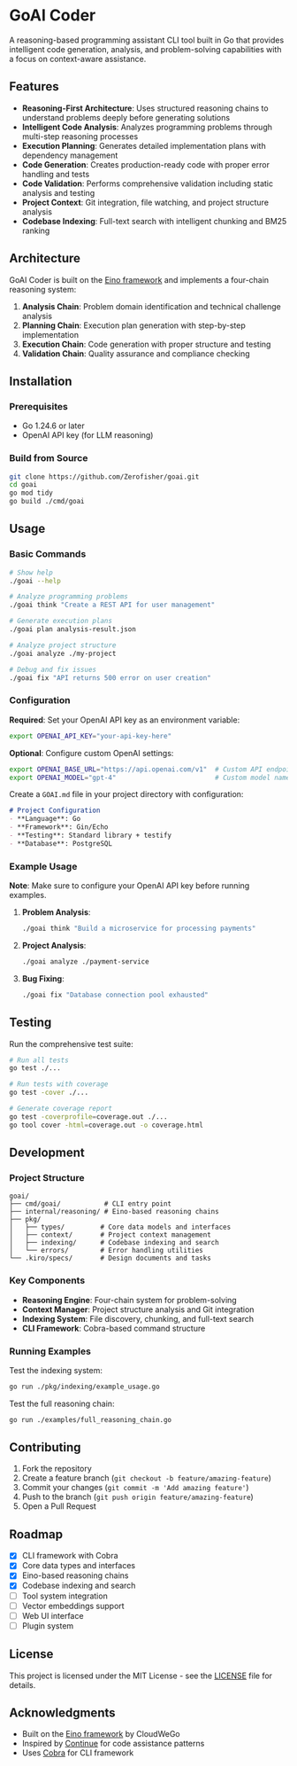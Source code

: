 # GoAI Coder

A reasoning-based programming assistant CLI tool built in Go that provides intelligent code generation, analysis, and problem-solving capabilities with a focus on context-aware assistance.

## Features

- **Reasoning-First Architecture**: Uses structured reasoning chains to understand problems deeply before generating solutions
- **Intelligent Code Analysis**: Analyzes programming problems through multi-step reasoning processes
- **Execution Planning**: Generates detailed implementation plans with dependency management
- **Code Generation**: Creates production-ready code with proper error handling and tests
- **Code Validation**: Performs comprehensive validation including static analysis and testing
- **Project Context**: Git integration, file watching, and project structure analysis
- **Codebase Indexing**: Full-text search with intelligent chunking and BM25 ranking

## Architecture

GoAI Coder is built on the [Eino framework](https://github.com/cloudwego/eino) and implements a four-chain reasoning system:

1. **Analysis Chain**: Problem domain identification and technical challenge analysis
2. **Planning Chain**: Execution plan generation with step-by-step implementation
3. **Execution Chain**: Code generation with proper structure and testing
4. **Validation Chain**: Quality assurance and compliance checking

## Installation

### Prerequisites

- Go 1.24.6 or later
- OpenAI API key (for LLM reasoning)

### Build from Source

```bash
git clone https://github.com/Zerofisher/goai.git
cd goai
go mod tidy
go build ./cmd/goai
```

## Usage

### Basic Commands

```bash
# Show help
./goai --help

# Analyze programming problems
./goai think "Create a REST API for user management"

# Generate execution plans
./goai plan analysis-result.json

# Analyze project structure
./goai analyze ./my-project

# Debug and fix issues
./goai fix "API returns 500 error on user creation"
```

### Configuration

**Required**: Set your OpenAI API key as an environment variable:

```bash
export OPENAI_API_KEY="your-api-key-here"
```

**Optional**: Configure custom OpenAI settings:

```bash
export OPENAI_BASE_URL="https://api.openai.com/v1"  # Custom API endpoint
export OPENAI_MODEL="gpt-4"                         # Custom model name
```

Create a `GOAI.md` file in your project directory with configuration:

```markdown
# Project Configuration
- **Language**: Go
- **Framework**: Gin/Echo
- **Testing**: Standard library + testify
- **Database**: PostgreSQL
```

### Example Usage

**Note**: Make sure to configure your OpenAI API key before running examples.

1. **Problem Analysis**:
   ```bash
   ./goai think "Build a microservice for processing payments"
   ```

2. **Project Analysis**:
   ```bash
   ./goai analyze ./payment-service
   ```

3. **Bug Fixing**:
   ```bash
   ./goai fix "Database connection pool exhausted"
   ```

## Testing

Run the comprehensive test suite:

```bash
# Run all tests
go test ./...

# Run tests with coverage
go test -cover ./...

# Generate coverage report
go test -coverprofile=coverage.out ./...
go tool cover -html=coverage.out -o coverage.html
```

## Development

### Project Structure

```
goai/
├── cmd/goai/           # CLI entry point
├── internal/reasoning/ # Eino-based reasoning chains
├── pkg/
│   ├── types/         # Core data models and interfaces
│   ├── context/       # Project context management
│   ├── indexing/      # Codebase indexing and search
│   └── errors/        # Error handling utilities
└── .kiro/specs/       # Design documents and tasks
```

### Key Components

- **Reasoning Engine**: Four-chain system for problem-solving
- **Context Manager**: Project structure analysis and Git integration
- **Indexing System**: File discovery, chunking, and full-text search
- **CLI Framework**: Cobra-based command structure

### Running Examples

Test the indexing system:
```bash
go run ./pkg/indexing/example_usage.go
```

Test the full reasoning chain:
```bash
go run ./examples/full_reasoning_chain.go
```

## Contributing

1. Fork the repository
2. Create a feature branch (`git checkout -b feature/amazing-feature`)
3. Commit your changes (`git commit -m 'Add amazing feature'`)
4. Push to the branch (`git push origin feature/amazing-feature`)
5. Open a Pull Request

## Roadmap

- [x] CLI framework with Cobra
- [x] Core data types and interfaces
- [x] Eino-based reasoning chains
- [x] Codebase indexing and search
- [ ] Tool system integration
- [ ] Vector embeddings support
- [ ] Web UI interface
- [ ] Plugin system

## License

This project is licensed under the MIT License - see the [LICENSE](LICENSE) file for details.

## Acknowledgments

- Built on the [Eino framework](https://github.com/cloudwego/eino) by CloudWeGo
- Inspired by [Continue](https://continue.dev/) for code assistance patterns
- Uses [Cobra](https://github.com/spf13/cobra) for CLI framework
